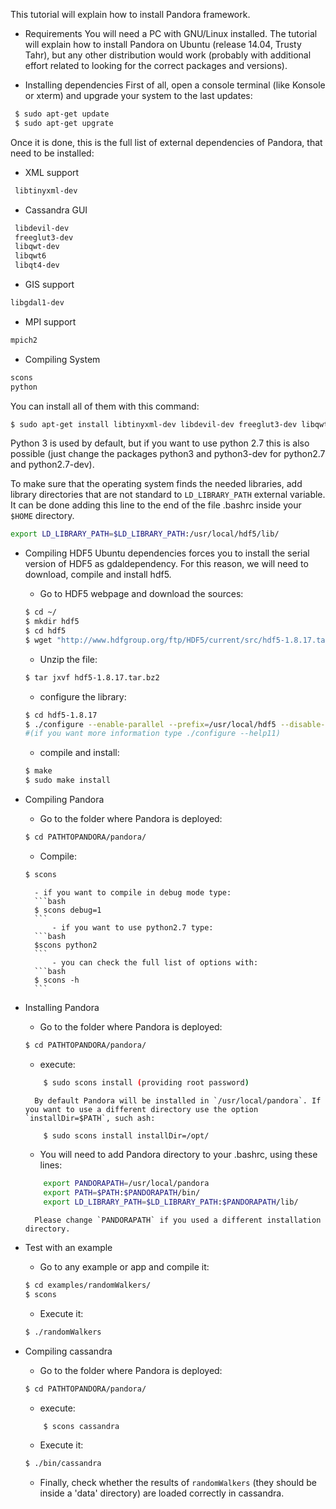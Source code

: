 
This tutorial will explain how to install Pandora framework.

- Requirements
You will need a PC with GNU/Linux installed. The tutorial will explain how to install Pandora on Ubuntu (release 14.04, Trusty Tahr), but any other distribution would work (probably with additional effort related to looking for the correct packages and versions).

- Installing dependencies
First of all, open a console terminal (like Konsole or xterm) and upgrade your system to the last updates:
```bash
 $ sudo apt-get update
 $ sudo apt-get upgrate
```

Once it is done, this is the full list of external dependencies of Pandora, that need to be installed:

- XML support
```bash
 libtinyxml-dev
```

- Cassandra GUI
```bash
 libdevil-dev
 freeglut3-dev
 libqwt-dev
 libqwt6
 libqt4-dev
```

- GIS support

```bash
libgdal1-dev
```

- MPI support
```bash
mpich2
```

- Compiling System
```bash
scons
python
```

You can install all of them with this command:
```bash
$ sudo apt-get install libtinyxml-dev libdevil-dev freeglut3-dev libqwt-dev libqwt6 libqt4-dev libqt4-opengl-dev libgdal1-dev mpich2 scons build-essential libboost-random-dev libboost-python-dev libboost-filesystem-dev libboost-system-dev libmpich2-dev python3 python3-dev libboost-test-dev libboost-timer-dev libboost-chrono-dev
```

Python 3 is used by default, but if you want to use python 2.7 this is also possible (just change the packages python3 and python3-dev for python2.7 and python2.7-dev).

To make sure that the operating system finds the needed libraries, add library directories that are not standard to `LD_LIBRARY_PATH` external variable. It can be done adding this line to the end of the file .bashrc inside your `$HOME` directory.

```bash
export LD_LIBRARY_PATH=$LD_LIBRARY_PATH:/usr/local/hdf5/lib/
```

- Compiling HDF5
Ubuntu dependencies forces you to install the serial version of HDF5 as gdaldependency. For this reason, we will need to download, compile and install hdf5.
	* Go to HDF5 webpage and download the sources:
	```bash
	$ cd ~/
	$ mkdir hdf5
	$ cd hdf5
	$ wget "http://www.hdfgroup.org/ftp/HDF5/current/src/hdf5-1.8.17.tar.bz2"
	```
	* Unzip the file:
	```bash
	$ tar jxvf hdf5-1.8.17.tar.bz2
	```
	* configure the library:
	```bash
	$ cd hdf5-1.8.17
	$ ./configure --enable-parallel --prefix=/usr/local/hdf5 --disable-shared --with-pic
	#(if you want more information type ./configure --help11)
 	```

	* compile and install:

	```bash
	$ make
	$ sudo make install
	```

- Compiling Pandora
	* Go to the folder where Pandora is deployed:
	```bash
	$ cd PATHTOPANDORA/pandora/
	```
	* Compile:
	```bash
	$ scons
	```
		- if you want to compile in debug mode type: 
		```bash 
		$ scons debug=1
		``` 
        	- if you want to use python2.7 type: 
		```bash 
		$scons python2 
		```
        	- you can check the full list of options with: 
		```bash
		$ scons -h
		```

- Installing Pandora
	* Go to the folder where Pandora is deployed:
	```bash
	$ cd PATHTOPANDORA/pandora/
	```
	* execute:
	```bash
        $ sudo scons install (providing root password)
	```
        By default Pandora will be installed in `/usr/local/pandora`. If you want to use a different directory use the option `installDir=$PATH`, such ash:
	```bash
        $ sudo scons install installDir=/opt/
	```

    * You will need to add Pandora directory to your .bashrc, using these lines:
	```bash
        export PANDORAPATH=/usr/local/pandora
        export PATH=$PATH:$PANDORAPATH/bin/
        export LD_LIBRARY_PATH=$LD_LIBRARY_PATH:$PANDORAPATH/lib/
	```
        Please change `PANDORAPATH` if you used a different installation directory.

- Test with an example
	* Go to any example or app and compile it:
	```bash
	$ cd examples/randomWalkers/
	$ scons
	```
	
	* Execute it:
	```bash
	$ ./randomWalkers
	```
	
- Compiling cassandra
	* Go to the folder where Pandora is deployed:
	```bash
	$ cd PATHTOPANDORA/pandora/
	```
	* execute:
	```bash
        $ scons cassandra
	```
	* Execute it:
	```bash
	$ ./bin/cassandra
	```
	* Finally, check whether the results of `randomWalkers` (they should be inside a 'data' directory) are loaded correctly in cassandra.

        
